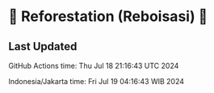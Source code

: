 
# 🌳 Reforestation (Reboisasi) 🌲

## Last Updated

GitHub Actions time: Thu Jul 18 21:16:43 UTC 2024

Indonesia/Jakarta time: Fri Jul 19 04:16:43 WIB 2024
